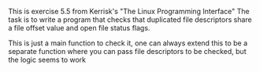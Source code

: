 This is exercise 5.5 from Kerrisk's "The Linux Programming Interface"
The task is to write a program that checks that duplicated file descriptors
share a file offset value and open file status flags.

This is just a main function to check it, one can always extend this
to be a separate function where you can pass file descriptors to be checked, 
but the logic seems to work
